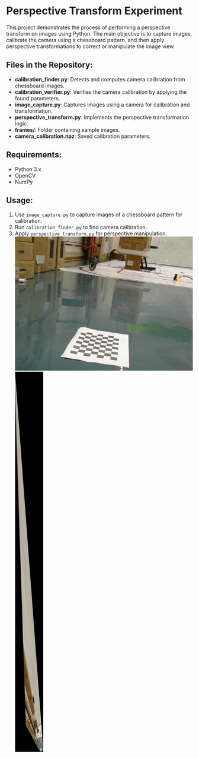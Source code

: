 # Perspective Transform Experiment

This project demonstrates the process of performing a perspective transform on images using Python. The main objective is to capture images, calibrate the camera using a chessboard pattern, and then apply perspective transformations to correct or manipulate the image view.

## Files in the Repository:

- **calibration_finder.py**: Detects and computes camera calibration from chessboard images.
- **calibration_verifier.py**: Verifies the camera calibration by applying the found parameters.
- **image_capture.py**: Captures images using a camera for calibration and transformation.
- **perspective_transform.py**: Implements the perspective transformation logic.
- **frames/**: Folder containing sample images.
- **camera_calibration.npz**: Saved calibration parameters.

## Requirements:
- Python 3.x
- OpenCV
- NumPy

## Usage:
1. Use `image_capture.py` to capture images of a chessboard pattern for calibration.
2. Run `calibration_finder.py` to find camera calibration.
3. Apply `perspective_transform.py` for perspective manipulation.
    ![Original Image](chessboard0.jpg)
    ![Transformed Image](transformed_image.jpg)

